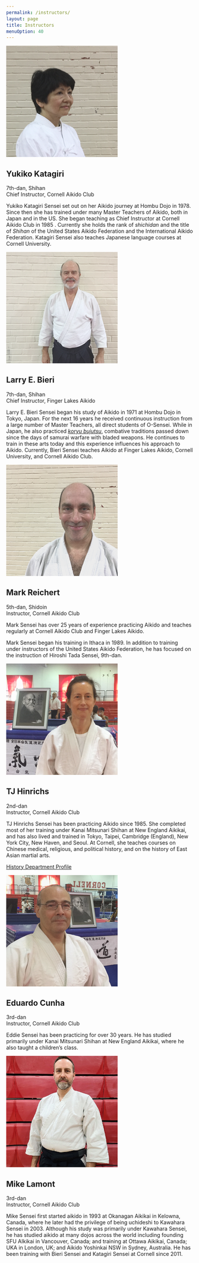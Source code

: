 ```yaml
---
permalink: /instructors/
layout: page
title: Instructors
menuOption: 40
---
```


<div class="instructor">
  <div class="instructor-image">
    <img src="../assets/img/instructor/Yukiko.png" height="300" width="300">
  </div>
  <div class="instructor-text">
    <h2>Yukiko Katagiri</h2>
    <div class="instructor-short-bio">7th-dan, Shihan</div>
    <div class="instructor-short-bio">Chief Instructor, Cornell Aikido Club</div>
    <p>
      Yukiko Katagiri Sensei set out on her Aikido journey at Hombu Dojo in 1978.
      Since then she has trained under many Master Teachers of Aikido, both in
      Japan and in the US. She began teaching as Chief Instructor at Cornell
      Aikido Club in 1985 . Currently she holds the rank of <i>shichidan</i> and
      the title of <i>Shihan</i> of the United States Aikido Federation and the
      International Aikido Federation. Katagiri Sensei also teaches Japanese
      language courses at Cornell University.
    </p>
  </div>
</div>

<div class="instructor">
  <div class="instructor-image">
    <img src="../assets/img/instructor/Larry.png" height="300" width="300">
  </div>
  <div class="instructor-text">
    <h2>Larry E. Bieri</h2>
    <div class="instructor-short-bio">7th-dan, Shihan</div>
    <div class="instructor-short-bio">Chief Instructor, Finger Lakes Aikido</div>
    <p>
      Larry E. Bieri Sensei began his study of Aikido in 1971 at Hombu Dojo in
      Tokyo, Japan. For the next 16 years he received continuous instruction
      from a large number of Master Teachers, all direct students of O-Sensei.
      While in Japan, he also practiced <a href="https://sites.google.com/site/fingerlakeskoryu/"><i>
      koryu bujutsu</i></a>, combative traditions passed down since the days of
      samurai warfare with bladed weapons. He continues to train in these arts
      today and this experience influences his approach to Aikido. Currently,
      Bieri Sensei teaches Aikido at Finger Lakes Aikido, Cornell University,
      and Cornell Aikido Club.
    </p>
  </div>
</div>

<div class="instructor">
  <div class="instructor-image">
    <img src="../assets/img/instructor/Mark.png" height="300" width="300">
  </div>
  <div class="instructor-text">
    <h2>Mark Reichert</h2>
    <div class="instructor-short-bio">5th-dan, Shidoin</div>
    <div class="instructor-short-bio">Instructor, Cornell Aikido Club</div>
    <p class="instructor-intro">
      Mark Sensei has over 25 years of experience practicing Aikido and teaches
      regularly at Cornell Aikido Club and Finger Lakes Aikido.
    </p>
    <p>
      Mark Sensei began his training in Ithaca in 1989. In addition to training
      under instructors of the United States Aikido Federation, he has focused
      on the instruction of Hiroshi Tada Sensei, 9th-dan.
    </p>
  </div>
</div>

<div class="instructor">
  <div class="instructor-image">
    <img src="../assets/img/instructor/TJ.png" height="300" width="300">
  </div>
  <div class="instructor-text">
    <h2>TJ Hinrichs</h2>
    <div class="instructor-short-bio">2nd-dan</div>
    <div class="instructor-short-bio">Instructor, Cornell Aikido Club</div>
    <p class="instructor-intro">
      TJ Hinrichs Sensei has been practicing Aikido since 1985. She completed most
      of her training under Kanai Mitsunari Shihan at New England Aikikai, and
      has also lived and trained in Tokyo, Taipei, Cambridge (England), New York
      City, New Haven, and Seoul. At Cornell, she teaches courses on Chinese
      medical, religious, and political history, and on the history of East
      Asian martial arts.
    </p>
    <p>
      <a href="http://history.arts.cornell.edu/faculty-department-hinrichs.php">History Department Profile</a>
    </p>
  </div>
</div>

<div class="instructor">
  <div class="instructor-image">
    <img src="../assets/img/instructor/Eddie.png" height="300" width="300">
  </div>
  <div class="instructor-text">
    <h2>Eduardo Cunha</h2>
    <div class="instructor-short-bio">3rd-dan</div>
    <div class="instructor-short-bio">Instructor, Cornell Aikido Club</div>
    <p class="instructor-intro">
      Eddie Sensei has been practicing for over 30 years. He has studied
      primarily under Kanai Mitsunari Shihan at New England Aikikai, where he also
      taught a children’s class.
    </p>
  </div>
</div>

<div class="instructor">
  <div class="instructor-image">
    <img src="../assets/img/instructor/Mike2.png" height="300" width="300">
  </div>
  <div class="instructor-text">
    <h2>Mike Lamont</h2>
    <div class="instructor-short-bio">3rd-dan</div>
    <div class="instructor-short-bio">Instructor, Cornell Aikido Club</div>
    <p class="instructor-intro">
      Mike Sensei first started aikido in 1993 at Okanagan Aikikai in Kelowna, Canada, where he later had the privilege of being uchideshi to Kawahara Sensei in 2003.
	  Although his study was primarily under Kawahara Sensei, he has studied aikido at many dojos across the world including founding SFU AIkikai in Vancouver, Canada; and training at Ottawa Aikikai, Canada; UKA in London, UK; and Aikido Yoshinkai NSW in Sydney, Australia. He has been training with Bieri Sensei and Katagiri Sensei at Cornell since 2011.
    </p>
  </div>
</div>
